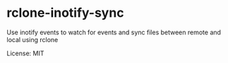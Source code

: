 rclone-inotify-sync
===================

Use inotify events to watch for events and sync files between remote and local using rclone

License: MIT
